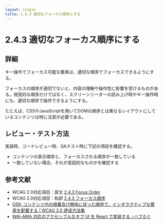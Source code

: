 ```yaml
---
layout: single
title: 2.4.3 適切なフォーカス順序にする
---
```


# 2.4.3 適切なフォーカス順序にする

## 詳細

キー操作でフォーカス可能な要素は、適切な順序でフォーカスできるようにする。

フォーカスの順序が適切でないと、内容の理解や操作性に影響を受けるものがある。視覚的な順序だけではなく、スクリーンリーダーの読み上げ時やキー操作時にも、適切な順序で操作できるようにする。

たとえば、CSSやJavaScriptを用いてDOMの順序とは異なるレイアウトにしているコンテンツは特に注意が必要である。

## レビュー・テスト方法

実装時、コードレビュー時、QAテスト時に下記の項目を確認する。

- コンテンツの表示順序と、フォーカスされる順序が一致している
- 一致していない場合、それが意図的なものかを確認する

## 参考文献

- WCAG 2.0対応項目：原文 [2.4.3 Focus Order](https://www.w3.org/TR/2008/REC-WCAG20-20081211/#navigation-mechanisms)
- WCAG 2.0対応項目：和訳 [2.4.3 フォーカス順序](https://waic.jp/docs/WCAG20/Overview.html#navigation-mechanisms)
- [G59: コンテンツ内の順番及び関係に従った順序で、インタラクティブな要素を配置する | WCAG 2.0 達成方法集](https://waic.jp/docs/WCAG-TECHS/G59.html)
- [WAI-ARIA 対応のアクセシブルなタブ UI を React で実装する ::ハブろぐ](https://havelog.ayumusato.com/develop/a11y/e678-accessible_tabs_with_react.html)
